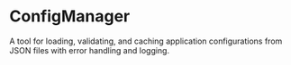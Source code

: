 # ConfigManager
 A tool for loading, validating, and caching application configurations from JSON files with error handling and logging.
